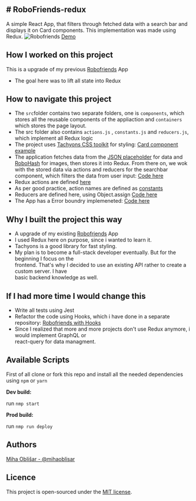 ## # RoboFriends-redux
A simple React App, that filters through fetched data with a search bar and displays it on Card components. This implementation was made using Redux. 
![Robofriends](https://i.imgur.com/goWtZ03.png)
[Demo](https://obleey.github.io/robofriends/)

## How I worked on this project  

This is a upgrade of my previous [Robofriends](https://github.com/obleey/robofriends) App
- The goal here was to lift all state into Redux
## How to navigate this project  
- The `src`folder contains two separate folders, one is `components`, which stores all the reusable components of the appliaction and `containers` which stores the page layout.
- The src folder also contains `actions.js` , `constants.js` and `reducers.js`, which implement all Redux logic
- The project uses [Tachyons CSS toolkit](https://tachyons.io/) for styling: [Card component example](https://github.com/obleey/robofriends-redux/blob/main/src/components/Card.js)
- The application fetches data from the [JSON placeholder](https://jsonplaceholder.typicode.com/users) for data and [RoboHash](https://robohash.org/) for images, then stores it into Redux. From there on, we wok with the stored data via actions and reducers for the searchbar component,  which filters the data from user input: [Code here](https://github.com/obleey/robofriends-redux/blob/main/src/containers/App.js)
- Redux actions are defined [here](https://github.com/obleey/robofriends-redux/blob/main/src/actions.js)
- As per good practice, action names are defined as [constants](https://github.com/obleey/robofriends-redux/blob/main/src/constants.js)
- Reducers are defined here, using Object.assign [Code here](https://github.com/obleey/robofriends-redux/blob/main/src/reducers.js)
- The App has a Error boundry implemeneted: [Code here](https://github.com/obleey/robofriends-redux/blob/main/src/components/ErrorBoundry.js)
## Why I built the project this way  
- A upgrade of my existing [Robofriends](https://github.com/obleey/robofriends) App
- I used Redux here on purpose, since i wanted to learn it.
- Tachyons is a good library for fast styling.  
- My plan is to become a full-stack developer eventually. But for the beginning I focus on the  
frontend. That's why I decided to use an existing API rather to create a custom server. I have  
basic backend knowledge as well.  

## If I had more time I would change this  
- Write all tests using Jest
- Refactor the code using Hooks, which i have done in a separate repository: [Robofriends with Hooks](https://github.com/obleey/robofriends-hooks)
- Since I realized that more and more projects don't use Redux anymore, i would implement GraphQL or  
react-query for data managment.
 
## Available Scripts  
First of all clone or fork this repo and install all the needed dependencies using `npm` or `yarn`

**Dev build:**

run  `nmp start`

**Prod build:**

run  `nmp run deploy`

## Authors
[Miha Oblišar - @mihaoblisar](www.linkedin.com/in/miha-obli%C5%A1ar-8b177610a)

## Licence
This project is open-sourced under the [MIT license](https://opensource.org/licenses/MIT).


